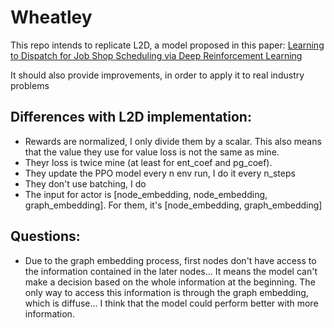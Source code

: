 # Wheatley 

This repo intends to replicate L2D, a model proposed in this paper:
[Learning to Dispatch for Job Shop Scheduling via Deep Reinforcement Learning](https://arxiv.org/pdf/2010.12367)

It should also provide improvements, in order to apply it to real industry problems

## Differences with L2D implementation:
 - Rewards are normalized, I only divide them by a scalar. This also means that the 
 value they use for value loss is not the same as mine.
 - Theyr loss is twice mine (at least for ent_coef and pg_coef).
 - They update the PPO model every n env run, I do it every n_steps
 - They don't use batching, I do
 - The input for actor is [node_embedding, node_embedding, graph_embedding]. For them, 
   it's [node_embedding, graph_embedding]

## Questions:
 - Due to the graph embedding process, first nodes don't have access to the
 information contained in the later nodes... It means the model can't make a decision
 based on the whole information at the beginning. The only way to access this 
 information is through the graph embedding, which is diffuse... I think that the
 model could perform better with more information.
